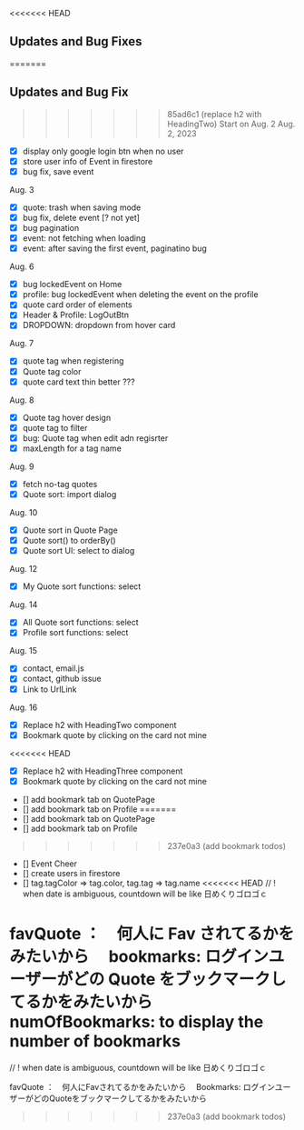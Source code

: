 <<<<<<< HEAD
## Updates and Bug Fixes

=======
## Updates and Bug Fix 
>>>>>>> 85ad6c1 (replace h2 with HeadingTwo)
Start on Aug. 2
Aug. 2, 2023

- [x] display only google login btn when no user
- [x] store user info of Event in firestore
- [x] bug fix, save event

Aug. 3

- [x] quote: trash when saving mode
- [x] bug fix, delete event [? not yet]
- [x] bug pagination
- [x] event: not fetching when loading
- [x] event: after saving the first event, paginatino bug

Aug. 6

- [x] bug lockedEvent on Home
- [x] profile: bug lockedEvent when deleting the event on the profile
- [x] quote card order of elements
- [x] Header & Profile: LogOutBtn
- [x] DROPDOWN: dropdown from hover card

Aug. 7

- [x] quote tag when registering
- [x] Quote tag color
- [x] quote card text thin better ???

Aug. 8

- [x] Quote tag hover design
- [x] quote tag to filter
- [x] bug: Quote tag when edit adn regisrter
- [x] maxLength for a tag name

Aug. 9

- [x] fetch no-tag quotes
- [x] Quote sort: import dialog

Aug. 10

- [x] Quote sort in Quote Page
- [x] Quote sort() to orderBy()
- [x] Quote sort UI: select to dialog

Aug. 12

- [x] My Quote sort functions: select

Aug. 14

- [x] All Quote sort functions: select
- [x] Profile sort functions: select

Aug. 15
- [x] contact, email.js
- [x] contact, github issue
- [x] Link to UrlLink

Aug. 16
- [x] Replace h2 with HeadingTwo component
- [x] Bookmark quote by clicking on the card not mine

<<<<<<< HEAD
- [x] Replace h2 with HeadingThree component
- [x] Bookmark quote by clicking on the card not mine

- [] add bookmark tab on QuotePage
- [] add bookmark tab on Profile
=======
- [] add bookmark tab on QuotePage  
- [] add bookmark tab on Profile  
>>>>>>> 237e0a3 (add bookmark todos)
- [] Event Cheer
- [] create users in firestore
- [] tag.tagColor => tag.color, tag.tag => tag.name
<<<<<<< HEAD
  // ! when date is ambiguous, countdown will be like 日めくりゴロゴｃ

favQuote ：　何人に Fav されてるかをみたいから　
bookmarks: ログインユーザーがどの Quote をブックマークしてるかをみたいから
numOfBookmarks: to display the number of bookmarks
=======
// ! when date is ambiguous, countdown will be like 日めくりゴロゴｃ

favQuote ：　何人にFavされてるかをみたいから　
Bookmarks: ログインユーザーがどのQuoteをブックマークしてるかをみたいから
>>>>>>> 237e0a3 (add bookmark todos)
